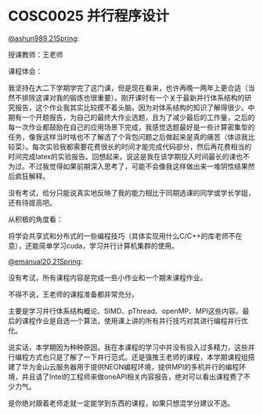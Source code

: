 
# COSC0025 并行程序设计

[@ashun989,21Spring](https://github.com/ashun989):

授课教师：王老师

课程体会：

我坚持在大二下学期学完了这门课，但是现在看来，也许再晚一两年上更合适（当然不排除这课对我的锻炼也很重要）。刚开课时有一个关于最新并行体系结构的研究报告，这个作业我其实比较摸不着头脑，因为对体系结构的知识了解得很少。中期有一个开题报告，为自己的最终大作业选题，且为了减少最后的工作量，之后的每一次作业都鼓励在自己的应用场景下完成，我感觉选题最好是一些计算密集型的任务，像我这样当时啥也不了解选了个背包问题之后做起来是真的痛苦（体谅我比较菜）。每次实验我都需要花费很长的时间才能完成代码部分，然后再花费相当的时间完成latex的实验报告。回想起来，说这是我在该学期投入时间最长的课也不为过。不过我觉得如果前期深入思考了，可能不会像我这样做出来一堆阴性结果然后疯狂解释。

没有考试，给分只能说真实地反映了我的能力相比于同期选课的同学或学长学姐，还有待提高吧。

从积极的角度看：

将学会共享式和分布式的一些编程技巧（具体实现用什么C/C++的库老师不在意），还能简单学习cuda，学习并行计算机集群的使用。

[@emanual20,21Spring](https://github.com/Emanual20):

没有考试，所有课程内容是完成一些小作业和一个期末课程作业。

不得不说，王老师的课程准备都非常充分。

主要是学习并行体系结构概论、SIMD、pThread、openMP、MPI这些内容。最后的课程作业是自选一个算法，使用课上讲的所有并行技巧对其进行编程并行优化。

说实话，本学期因为种种原因，我在本课程的学习中并没有投入过多精力，这些并行编程方式也只是了解了一下并行范式。还是强推王老师的课程，本学期课程组搭建了华为金山云服务器用于提供NEON编程环境，提供MPI的多机并行的编程环境，并且请了Intel的工程师来做oneAPI相关内容报告，绝对可以看出课程费了不少力气。

是你绝对跟着老师走就一定能学到东西的课程，如果只想混学分建议不选。
